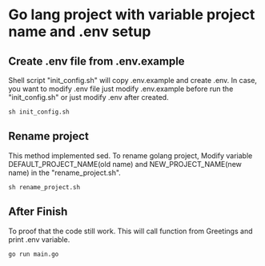 # Go lang project with variable project name and .env setup

## Create .env file from .env.example
Shell script "init_config.sh" will copy .env.example and create .env. In case, you want to modify .env file just modify .env.example before run the "init_config.sh" or just modify .env after created.

```
sh init_config.sh
```

## Rename project
This method implemented sed. To rename golang project, Modify variable DEFAULT_PROJECT_NAME(old name) and NEW_PROJECT_NAME(new name) in the "rename_project.sh".

```
sh rename_project.sh
```

## After Finish
To proof that the code still work. This will call function from Greetings and print .env variable.
```
go run main.go
```
